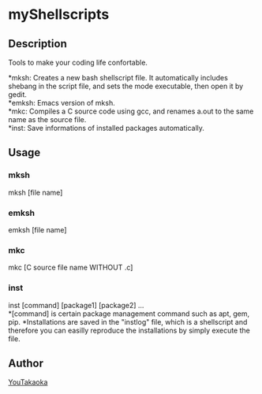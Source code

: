 # myShellscripts

## Description

Tools to make your coding life confortable.

*mksh: Creates a new bash shellscript file. It automatically includes shebang in the script file, and sets the mode executable, then open it by gedit.  
*emksh: Emacs version of mksh.  
*mkc: Compiles a C source code using gcc, and renames a.out to the same name as the source file.  
*inst: Save informations of installed packages automatically.  

## Usage

### mksh
mksh [file name]

### emksh
emksh [file name]

### mkc
mkc [C source file name WITHOUT .c]

### inst
inst [command] [package1] [package2] ...  
*[command] is certain package management command such as apt, gem, pip.
*Installations are saved in the "instlog" file, which is a shellscript and therefore you can easilly reproduce the installations by simply execute the file.  

## Author

[YouTakaoka](https://github.com/YouTakaoka)
